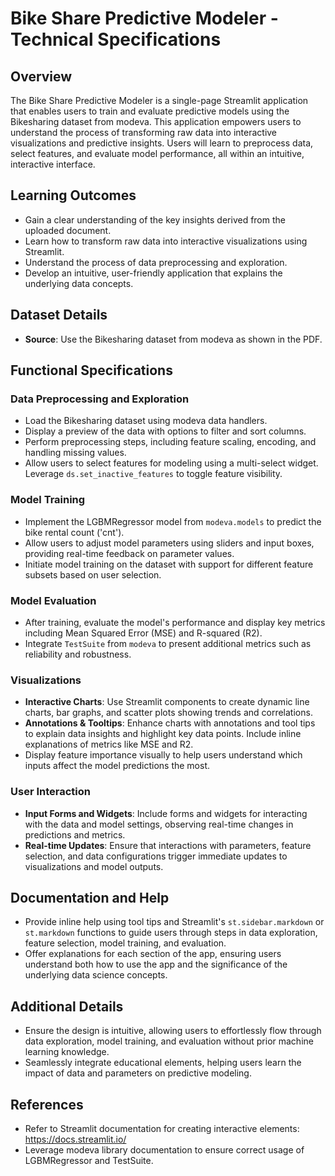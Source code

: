 # Bike Share Predictive Modeler - Technical Specifications

## Overview
The Bike Share Predictive Modeler is a single-page Streamlit application that enables users to train and evaluate predictive models using the Bikesharing dataset from modeva. This application empowers users to understand the process of transforming raw data into interactive visualizations and predictive insights. Users will learn to preprocess data, select features, and evaluate model performance, all within an intuitive, interactive interface.

## Learning Outcomes
- Gain a clear understanding of the key insights derived from the uploaded document.
- Learn how to transform raw data into interactive visualizations using Streamlit.
- Understand the process of data preprocessing and exploration.
- Develop an intuitive, user-friendly application that explains the underlying data concepts.

## Dataset Details
- **Source**: Use the Bikesharing dataset from modeva as shown in the PDF.

## Functional Specifications

### Data Preprocessing and Exploration
- Load the Bikesharing dataset using modeva data handlers.
- Display a preview of the data with options to filter and sort columns.
- Perform preprocessing steps, including feature scaling, encoding, and handling missing values.
- Allow users to select features for modeling using a multi-select widget. Leverage `ds.set_inactive_features` to toggle feature visibility.

### Model Training
- Implement the LGBMRegressor model from `modeva.models` to predict the bike rental count ('cnt').
- Allow users to adjust model parameters using sliders and input boxes, providing real-time feedback on parameter values.
- Initiate model training on the dataset with support for different feature subsets based on user selection.

### Model Evaluation
- After training, evaluate the model's performance and display key metrics including Mean Squared Error (MSE) and R-squared (R2).
- Integrate `TestSuite` from `modeva` to present additional metrics such as reliability and robustness.

### Visualizations
- **Interactive Charts**: Use Streamlit components to create dynamic line charts, bar graphs, and scatter plots showing trends and correlations.
- **Annotations & Tooltips**: Enhance charts with annotations and tool tips to explain data insights and highlight key data points. Include inline explanations of metrics like MSE and R2.
- Display feature importance visually to help users understand which inputs affect the model predictions the most.

### User Interaction
- **Input Forms and Widgets**: Include forms and widgets for interacting with the data and model settings, observing real-time changes in predictions and metrics.
- **Real-time Updates**: Ensure that interactions with parameters, feature selection, and data configurations trigger immediate updates to visualizations and model outputs.

## Documentation and Help
- Provide inline help using tool tips and Streamlit's `st.sidebar.markdown` or `st.markdown` functions to guide users through steps in data exploration, feature selection, model training, and evaluation.
- Offer explanations for each section of the app, ensuring users understand both how to use the app and the significance of the underlying data science concepts.

## Additional Details
- Ensure the design is intuitive, allowing users to effortlessly flow through data exploration, model training, and evaluation without prior machine learning knowledge.
- Seamlessly integrate educational elements, helping users learn the impact of data and parameters on predictive modeling.

## References
- Refer to Streamlit documentation for creating interactive elements: https://docs.streamlit.io/
- Leverage modeva library documentation to ensure correct usage of LGBMRegressor and TestSuite.